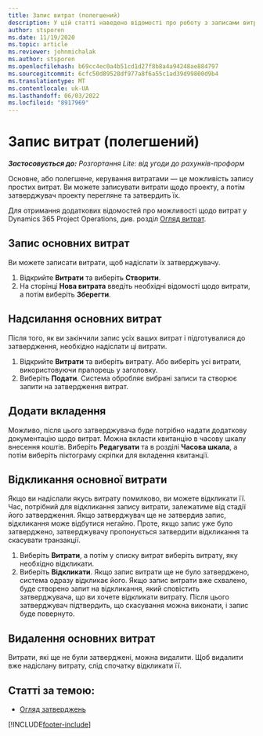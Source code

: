 ```yaml
---
title: Запис витрат (полегшений)
description: У цій статті наведено відомості про роботу з записами витрат у полегшеному розгортанні (Lite).
author: stsporen
ms.date: 11/19/2020
ms.topic: article
ms.reviewer: johnmichalak
ms.author: stsporen
ms.openlocfilehash: b69cc4ec0a4b51cd1d27f8b8a4a94248ae884797
ms.sourcegitcommit: 6cfc50d89528df977a8f6a55c1ad39d99800d9b4
ms.translationtype: MT
ms.contentlocale: uk-UA
ms.lasthandoff: 06/03/2022
ms.locfileid: "8917969"
---
```

# <a name="expense-entry-lite"></a>Запис витрат (полегшений)

_**Застосовується до:** Розгортання Lite: від угоди до рахунків-проформ_

Основне, або полегшене, керування витратами — це можливість запису простих витрат. Ви можете записувати витрати щодо проекту, а потім затверджувач проекту перегляне та затвердить їх.

Для отримання додаткових відомостей про можливості щодо витрат у Dynamics 365 Project Operations, див. розділ [Огляд витрат](expense-overview.md).

## <a name="capture-a-basic-expense"></a>Запис основних витрат

Ви можете записати витрати, щоб надіслати їх затверджувачу.

1. Відкрийте **Витрати** та виберіть **Створити**.
2. На сторінці **Нова витрата** введіть необхідні відомості щодо витрати, а потім виберіть **Зберегти**.

## <a name="submit-a-basic-expense"></a>Надсилання основних витрат

Після того, як ви закінчили запис усіх ваших витрат і підготувалися до затвердження, необхідно надіслати ці витрати.

1. Відкрийте **Витрати** та виберіть витрату. Або виберіть усі витрати, використовуючи прапорець у заголовку.
2. Виберіть **Подати**. Система обробляє вибрані записи та створює запити на затвердження витрат.

## <a name="add-an-attachment"></a>Додати вкладення

Можливо, після цього затверджувача буде потрібно надати додаткову документацію щодо витрат. Можна вкласти квитанцію в часову шкалу внесення коштів. Виберіть **Редагувати** та в розділі **Часова шкала**, а потім виберіть піктограму скріпки для вкладення квитанції.

## <a name="recall-a-basic-expense"></a>Відкликання основної витрати

Якщо ви надіслали якусь витрату помилково, ви можете відкликати її. Час, потрібний для відкликання запису витрати, залежатиме від стадії його затвердження.  Якщо затверджувач ще не затвердив запис, відкликання може відбутися негайно. Проте, якщо запис уже було затверджено, затверджувачу пропонується затвердити відкликання та скасувати транзакції.

1. Виберіть **Витрати**, а потім у списку витрат виберіть витрату, яку необхідно відкликати.
2. Виберіть **Відкликати**. Якщо запис витрати ще не було затверджено, система одразу відкликає його. Якщо запис витрати вже схвалено, буде створено запит на відкликання, який сповістить затверджувача, що ви хочете відкликати витрату. Після цього затверджувач підтвердить, що скасування можна виконати, і запис буде повернуто.

## <a name="delete-a-basic-expense"></a>Видалення основних витрат

Витрати, які ще не були затверджені, можна видалити. Щоб видалити вже надіслану витрату, слід спочатку відкликати її.

## <a name="see-also"></a>Статті за темою:

- [Огляд затверджень](../approvals/approvals-overview.md)


[!INCLUDE[footer-include](../includes/footer-banner.md)]